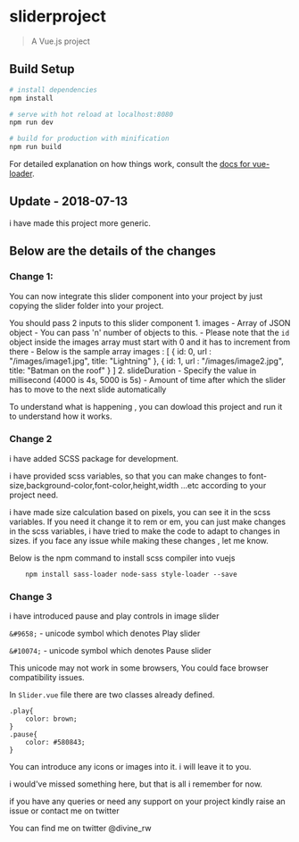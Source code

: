 # sliderproject

> A Vue.js project

## Build Setup

``` bash
# install dependencies
npm install

# serve with hot reload at localhost:8080
npm run dev

# build for production with minification
npm run build
```

For detailed explanation on how things work, consult the [docs for vue-loader](http://vuejs.github.io/vue-loader).



## Update - 2018-07-13


i have made this project more generic.

## Below are the details of the changes

### Change 1:
You can now integrate this slider component into your project by just copying the slider folder into your project.

You should pass 2 inputs to this slider component
    1. images
        - Array of JSON object
        - You can pass 'n' number of objects to this.
        - Please note that the `id` object inside the images array must start with 0 and it has to      increment from there
        - Below is the sample array
            images : [
                {
                    id: 0,
                    url : "/images/image1.jpg",
                    title: "Lightning"
                },
                {
                    id: 1,
                    url : "/images/image2.jpg",
                    title: "Batman on the roof"
                }
            ]
    2. slideDuration
        - Specify the value in millisecond (4000 is 4s, 5000 is 5s)
        - Amount of time after which the slider has to move to the next slide automatically


To understand what is happening , you can dowload this project and run it to understand how it works.

### Change 2
i have added SCSS package for development.

i have provided scss variables, so that you can make changes to font-size,background-color,font-color,height,width ...etc according to your project need.

i have made size calculation based on pixels, you can see it in the scss variables. 
If you need it change it to rem or em, you can just make changes in the scss variables, i have tried to make the code to adapt to changes in sizes. if you face any issue while making these changes , let me know.

Below is the npm command to install scss compiler into vuejs
```
    npm install sass-loader node-sass style-loader --save
```

### Change 3
i have introduced pause and play controls in image slider

`&#9658;` - unicode symbol which denotes Play slider

`&#10074;` -  unicode symbol which denotes Pause slider

This unicode may not work in some browsers, You could face browser compatibility issues.

In `Slider.vue` file there are two classes already defined.
```
.play{
    color: brown;
}
.pause{
    color: #580843;
}
```
You can introduce any icons or images into it. i will leave it to you.

i would've missed something here, but that is all i remember for now. 

if you have any queries or need any support on your project kindly raise an issue or contact me on twitter


You can find me on twitter @divine_rw
